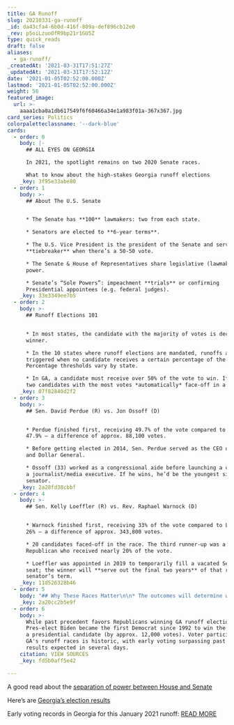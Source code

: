 ```yaml
---
title: GA Runoff
slug: 20210331-ga-runoff
_id: da43cfa4-6b0d-416f-809a-def896cb12e0
_rev: p5oiLzuoOfR9bp21r1GU5Z
type: quick_reads
draft: false
aliases:
  - ga-runoff/
_createdAt: '2021-03-31T17:51:27Z'
_updatedAt: '2021-03-31T17:52:12Z'
date: '2021-01-05T02:52:00.000Z'
lastmod: '2021-01-05T02:52:00.000Z'
weight: 50
featured_image:
  url: >-
    aaaa1cba0a1db617549f6f60466a34e1a983f01a-367x367.jpg
card_series: Politics
colorpaletteclassname: '--dark-blue'
cards:
  - order: 0
    body: |-
      ## ALL EYES ON GEORGIA

      In 2021, the spotlight remains on two 2020 Senate races.

      What to know about the high-stakes Georgia runoff elections
    _key: 3f95e33abe80
  - order: 1
    body: >-
      ## About The U.S. Senate


      * The Senate has **100** lawmakers: two from each state.

      * Senators are elected to **6-year terms**.

      * The U.S. Vice President is the president of the Senate and serves as the
      **tiebreaker** when there’s a 50-50 vote.

      * The Senate & House of Representatives share legislative (lawmaking)
      power.

      * Senate’s “Sole Powers”: impeachment **trials** or confirming
      Presidential appointees (e.g. federal judges).
    _key: 33e3349ee7b5
  - order: 2
    body: >-
      ## Runoff Elections 101


      * In most states, the candidate with the majority of votes is declared the
      winner.

      * In the 10 states where runoff elections are mandated, runoffs are
      triggered when no candidate receives a certain percentage of the vote.
      Percentage thresholds vary by state.

      * In GA, a candidate must receive over 50% of the vote to win. If not, the
      two candidates with the most votes *automatically* face-off in a runoff.
    _key: 07f82840d2f2
  - order: 3
    body: >-
      ## Sen. David Perdue (R) vs. Jon Ossoff (D)


      * Perdue finished first, receiving 49.7% of the vote compared to Ossoff’s
      47.9% — a difference of approx. 88,100 votes.

      * Before getting elected in 2014, Sen. Perdue served as the CEO of Reebok
      and Dollar General.

      * Ossoff (33) worked as a congressional aide before launching a career as
      a journalist/media executive. If he wins, he’d be the youngest sitting
      senator.
    _key: 2a28fd38cbbf
  - order: 4
    body: >-
      ## Sen. Kelly Loeffler (R) vs. Rev. Raphael Warnock (D)


      * Warnock finished first, receiving 33% of the vote compared to Loeffler’s
      26% — a difference of approx. 343,800 votes.

      * 20 candidates faced-off in the race. The third runner-up was a
      Republican who received nearly 20% of the vote.

      * Loeffler was appointed in 2019 to temporarily fill a vacated Senate
      seat; the winner will **serve out the final two years** of that retired
      senator’s term.
    _key: 11d526328b46
  - order: 5
    body: "## Why These Races Matter\n\n* The outcomes will determine which party controls the Senate. Republicans currently control the Senate 50 to 48.\n* Democrats need both Ossoff *and* Warnock to win to get to a 50-50 split.\n* **REMEMBER:** Vice President-elect Kamala Harris will serve as the tie-breaking vote in the Senate.\n* **FYI:**\_**No GA Democrat has won a U.S. Senate race since 2000.**"
    _key: 2a20cc2b5e9f
  - order: 6
    body: >-
      While past precedent favors Republicans winning GA runoff elections,
      Pres-elect Biden became the first Democrat since 1992 to win the state as
      a presidential candidate (by approx. 12,000 votes). Voter participation in
      GA's runoff races is historic, with early voting surpassing past records;
      results expected in several days.
    citation: VIEW SOURCES
    _key: fd5b0aff5e42

---
```

A good read about the [separation of power between House and Senate](https://www.whitehouse.gov/about-the-white-house/the-legislative-branch/)

Here’s are [Georgia’s election results](https://results.enr.clarityelections.com/GA/105369/web.264614/#/summary)

Early voting records in Georgia for this January 2021 runoff: [READ MORE](https://www.ajc.com/politics/early-voting-ends-with-record-3m-georgia-voters-for-us-senate-runoffs/47HZD2AAXRDZDCHPJXKNZVKRTE/)
